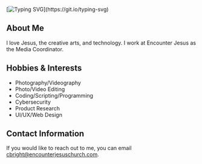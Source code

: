 [![Typing SVG](https://readme-typing-svg.herokuapp.com?font=Open+Sans&weight=600&size=30&pause=1000&color=78C1F7&width=435&lines=%F0%9F%91%8B+Hi%2C+I'm+Caleb+Bright!)](https://git.io/typing-svg)

## About Me
I love Jesus, the creative arts, and technology. I work at Encounter Jesus as the Media Coordinator.

## Hobbies & Interests
- Photography/Videography
- Photo/Video Editing
- Coding/Scripting/Programming
- Cybersecurity
- Product Research
- UI/UX/Web Design

## Contact Information
If you would like to reach out to me, you can email cbright@encounterjesuschurch.com.
